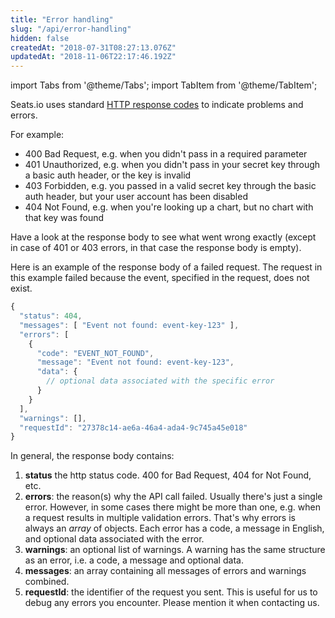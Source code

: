 ```yaml
---
title: "Error handling"
slug: "/api/error-handling"
hidden: false
createdAt: "2018-07-31T08:27:13.076Z"
updatedAt: "2018-11-06T22:17:46.192Z"
---
```


import Tabs from '@theme/Tabs';
import TabItem from '@theme/TabItem';

Seats.io uses standard [HTTP response codes](https://en.wikipedia.org/wiki/List_of_HTTP_status_codes) to indicate problems and errors.

For example: 

* 400 Bad Request, e.g. when you didn't pass in a required parameter
* 401 Unauthorized, e.g. when you didn't pass in your secret key through a basic auth header, or the key is invalid
* 403 Forbidden, e.g. you passed in a valid secret key through the basic auth header, but your user account has been disabled
* 404 Not Found, e.g. when you're looking up a chart, but no chart with that key was found

Have a look at the response body to see what went wrong exactly (except in case of 401 or 403 errors, in that case the response body is empty). 

Here is an example of the response body of a failed request. The request in this example failed because the event, specified in the request, does not exist. 

```javascript
{
  "status": 404,
  "messages": [ "Event not found: event-key-123" ],
  "errors": [
    {
      "code": "EVENT_NOT_FOUND",
      "message": "Event not found: event-key-123",
      "data": {
        // optional data associated with the specific error 
      }
    }
  ],
  "warnings": [],
  "requestId": "27378c14-ae6a-46a4-ada4-9c745a45e018"
}
```

In general, the response body contains:

1. **status** the http status code. 400 for Bad Request, 404 for Not Found, etc. 
2. **errors**: the reason(s) why the API call failed. Usually there's just a single error. However, in some cases there might be more than one, e.g. when a request results in multiple validation errors. That's why errors is always an *array* of objects. Each error has a code, a message in English, and optional data associated with the error.  
3. **warnings**: an optional list of warnings. A warning has the same structure as an error, i.e. a code, a message and optional data. 
4. **messages**: an array containing all messages of errors and warnings combined.  
5. **requestId**: the identifier of the request you sent. This is useful for us to debug any errors you encounter. Please mention it when contacting us.
